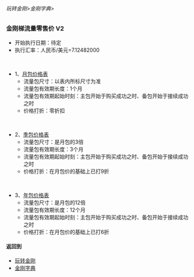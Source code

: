 ###### 玩转金刚>金刚字典>
### 金刚梯流量零售价 V2
- 开始执行日期：待定
- 执行汇率：人民币/美元=7.12482000
<br>

- 1、[月包价格表](https://github.com/a2zitpro/web/blob/master/LadderFree/kkDictionary/DTPrice/MonthPackagePrice.md)
  - 流量包尺寸：以表内所标尺寸为准
  - 流量包有效期长度：1个月
  - 流量包有效期起始时刻：主包开始于购买成功之时、备包开始于接续成功之时
  - 价格打折：零折扣
<br>

- 2、[季包价格表](https://github.com/a2zitpro/web/blob/master/LadderFree/kkDictionary/DTPrice/SeasonPackagePrice.md)
  - 流量包尺寸：是月包的3倍
  - 流量包有效期长度：3个月
  - 流量包有效期起始时刻：主包开始于购买成功之时、备包开始于接续成功之时
  - 价格打折：在月包价的基础上已打9折
<br>

- 3、[年包价格表](https://github.com/a2zitpro/web/blob/master/LadderFree/kkDictionary/DTPrice/YearPackagePrice.md)
  - 流量包尺寸：是月包的12倍
  - 流量包有效期长度：12个月
  - 流量包有效期起始时刻：主包开始于购买成功之时、备包开始于接续成功之时
  - 价格打折：在月包价的基础上已打6折



#### 返回到
- [玩转金刚](https://github.com/a2zitpro/web/blob/master/LadderFree/A.md)
- [金刚字典](https://github.com/a2zitpro/web/blob/master/LadderFree/kkDictionary/KKDictionary.md)
